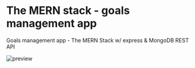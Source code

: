 # The MERN stack - goals management app

Goals management app - The MERN Stack w/ express & MongoDB REST API


![preview][preview1-url]


[preview1-url]: 
[preview1-url]: 
